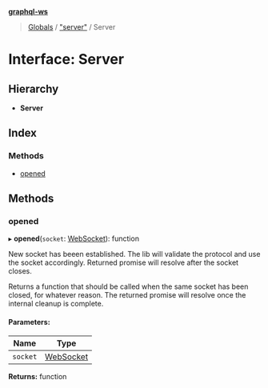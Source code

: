 **[graphql-ws](../README.md)**

> [Globals](../README.md) / ["server"](../modules/_server_.md) / Server

# Interface: Server

## Hierarchy

* **Server**

## Index

### Methods

* [opened](_server_.server.md#opened)

## Methods

### opened

▸ **opened**(`socket`: [WebSocket](_server_.websocket.md)): function

New socket has beeen established. The lib will validate
the protocol and use the socket accordingly. Returned promise
will resolve after the socket closes.

Returns a function that should be called when the same socket
has been closed, for whatever reason. The returned promise will
resolve once the internal cleanup is complete.

#### Parameters:

Name | Type |
------ | ------ |
`socket` | [WebSocket](_server_.websocket.md) |

**Returns:** function
